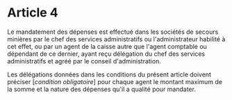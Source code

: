 # Article 4

Le mandatement des dépenses est effectué dans les sociétés de secours minières par le chef des services administratifs ou l'administrateur habilité à cet effet, ou par un agent de la caisse autre que l'agent comptable ou dépendant de ce dernier, ayant reçu délégation du chef des services administratifs et agréé par le conseil d'administration.

Les délégations données dans les conditions du présent article doivent préciser [*condition obligatoire*] pour chaque agent le montant maximum de la somme et la nature des dépenses qu'il a qualité pour mandater.
